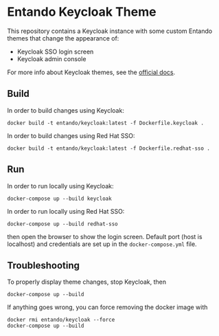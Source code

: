 # Entando Keycloak Theme
This repository contains a Keycloak instance with some custom Entando themes that change the appearance of:

* Keycloak SSO login screen
* Keycloak admin console

For more info about Keycloak themes, see the [official docs](https://www.keycloak.org/docs/latest/server_development/#_themes).


## Build
In order to build changes using Keycloak:

```
docker build -t entando/keycloak:latest -f Dockerfile.keycloak .
```

In order to build changes using Red Hat SSO:

```
docker build -t entando/keycloak:latest -f Dockerfile.redhat-sso .
```

## Run
In order to run locally using Keycloak:

```
docker-compose up --build keycloak

```

In order to run locally using Red Hat SSO:

```
docker-compose up --build redhat-sso
```

then open the browser to show the login screen. Default port (host is localhost) and credentials are set up in the `docker-compose.yml` file.

## Troubleshooting
To properly display theme changes, stop Keycloak, then

```
docker-compose up --build
```

If anything goes wrong, you can force removing the docker image with 

```
docker rmi entando/keycloak --force
docker-compose up --build
```
